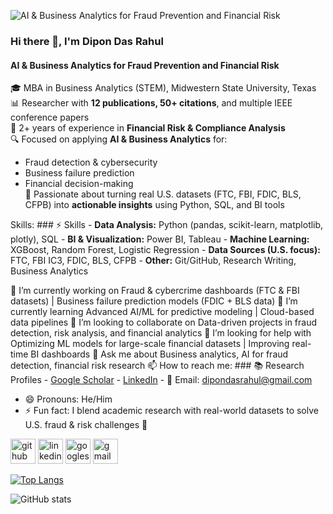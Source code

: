 ![AI & Business Analytics for Fraud Prevention and Financial Risk](https://scontent-hou1-1.xx.fbcdn.net/v/t39.30808-6/497847436_9437962039645646_2611842498005331068_n.jpg?_nc_cat=102&ccb=1-7&_nc_sid=6ee11a&_nc_ohc=yjiS3mDfzfgQ7kNvwEUedbV&_nc_oc=AdkhI-_lJhcjqObZvXCqnHC77Cwmy7EgHWIfkq6xVcgh_V_qVsxYKnGG_UQ6_4giMOCo3r6IsnuDiysbRU2Mz5_0&_nc_zt=23&_nc_ht=scontent-hou1-1.xx&_nc_gid=KDW3wJGHXlhCAlytnnSZqA&oh=00_AfaQMkVh87Cw0O-jWbCDzq0obctFCFK9roi2IDl7IIjU5w&oe=68E208FD)

### Hi there 👋, I'm Dipon Das Rahul
#### AI & Business Analytics for Fraud Prevention and Financial Risk


🎓 MBA in Business Analytics (STEM), Midwestern State University, Texas  
📊 Researcher with **12 publications, 50+ citations**, and multiple IEEE conference papers  
💼 2+ years of experience in **Financial Risk & Compliance Analysis**  
🔍 Focused on applying **AI & Business Analytics** for:  
   - Fraud detection & cybersecurity  
   - Business failure prediction  
   - Financial decision-making  
🚀 Passionate about turning real U.S. datasets (FTC, FBI, FDIC, BLS, CFPB) into **actionable insights** using Python, SQL, and BI tools


Skills: ### ⚡ Skills - **Data Analysis:** Python (pandas, scikit-learn, matplotlib, plotly), SQL   - **BI & Visualization:** Power BI, Tableau   - **Machine Learning:** XGBoost, Random Forest, Logistic Regression   - **Data Sources (U.S. focus):** FTC, FBI IC3, FDIC, BLS, CFPB   - **Other:** Git/GitHub, Research Writing, Business Analytics

 🔭 I’m currently working on Fraud & cybercrime dashboards (FTC & FBI datasets) | Business failure prediction models (FDIC + BLS data) 
 🌱 I’m currently learning  Advanced AI/ML for predictive modeling | Cloud-based data pipelines 
 👯 I’m looking to collaborate on Data-driven projects in fraud detection, risk analysis, and financial analytics 
 🤔 I’m looking for help with Optimizing ML models for large-scale financial datasets | Improving real-time BI dashboards 
 💬 Ask me about Business analytics, AI for fraud detection, financial risk research 
 📫 How to reach me: ### 📚 Research Profiles - [Google Scholar](https://scholar.google.com/citations?user=YARW8ngAAAAJ)   - [LinkedIn](https://www.linkedin.com/in/diponrahul/)   - 📧 Email: dipondasrahul@gmail.com   
- 😄 Pronouns: He/Him 
- ⚡ Fun fact: I blend academic research with real-world datasets to solve U.S. fraud & risk challenges 🚀 


[<img src='https://cdn.jsdelivr.net/npm/simple-icons@3.0.1/icons/github.svg' alt='github' height='40'>](https://github.com/https://github.com/dipondasrahul-blip)  [<img src='https://cdn.jsdelivr.net/npm/simple-icons@3.0.1/icons/linkedin.svg' alt='linkedin' height='40'>](https://www.linkedin.com/in/https://www.linkedin.com/in/diponrahul//)  [<img src='https://cdn.jsdelivr.net/npm/simple-icons@3.0.1/icons/googlescholar.svg' alt='googlescholar' height='40'>](https://scholar.google.com/citations?user=YARW8ngAAAAJ)  [<img src='https://cdn.jsdelivr.net/npm/simple-icons@3.0.1/icons/gmail.svg' alt='gmail' height='40'>](mailto:dipondasrahul@gmail.com)  

[![Top Langs](https://github-readme-stats.vercel.app/api/top-langs/?username=https://github.com/dipondasrahul-blip)](https://github.com/anuraghazra/github-readme-stats)

![GitHub stats](https://github-readme-stats.vercel.app/api?username=https://github.com/dipondasrahul-blip&show_icons=true)  


